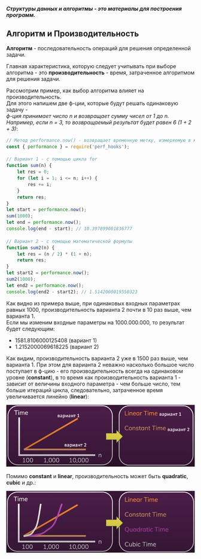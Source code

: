 **_Структуры данных и алгоритмы - это материалы для построения программ._**

## Алгоритм и Производительность

**Алгоритм** - последовательность операций для решения определенной задачи.

Главная характеристика, которую следует учитывать при выборе алгоритма - это **производительность** - время, затраченное алгоритмом для решения задачи.

Рассмотрим пример, как выбор алгоритма влияет на производительность.   
Для этого напишем две ф-ции, которые будут решать одинаковую задачу -       
*ф-ция принимает число n и возвращает сумму чисел от 1 до n. Например, если n = 3, то возвращаемый результат будет равен 6 (1 + 2 + 3)*:
```js
// Метод performance.now() - возвращает временную метку, измеряемую в миллисекундах, с точностью до одной тысячной миллисекунды
const { performance } = require('perf_hooks');

// Вариант 1 - с помощью цикла for
function sum(n) {
	let res = 0;
	for (let i = 1; i <= n; i++) {
		res += i;
	}
	return res;
}
let start = performance.now();
sum(1000);
let end = performance.now();
console.log(end - start); // 10.397899001836777 

// Вариант 2 - с помощью математической формулы
function sum2(n) {
	let res = (n / 2) * (1 + n);
	return res;
}
let start2 = performance.now();
sum2(1000);
let end2 = performance.now();
console.log(end2 - start2); // 1.5142000019550323 
```

Как видно из примера выше, при одинаковых входных параметрах равных 1000, производительность варианта 2 почти в 10 раз выше, чем варианта 1.   
Если мы изменим входные параметры на 1000.000.000, то результат будет следующим:
- 1581.8106000125408 (вариант 1)
- 1.2152000069618225 (вариант 2)   
 
Как видим, производительность варианта 2 уже в 1500 раз выше, чем варианта 1. При этом для варианта 2 неважно насколько большое число поступает в ф-цию - его производительность всегда на одинаковом уровне (**constant**), в то время как производительность варианта 1 - зависит от величины входного параметра - чем больше число, тем больше итераций цикла, следовательно, затраченное время увеличивается линейно (**linear**):

![](./imgs/01.1.png)
 
Помимо **constant** и **linear**, производительность может быть **quadratic**, **cubic** и др.: 

![](./imgs/01.2.png)
